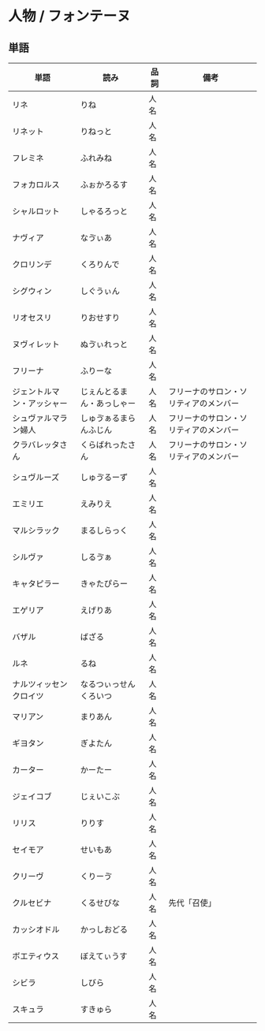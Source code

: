 # 人物 / フォンテーヌ

## 単語

|単語|読み|品詞|備考|
|---|---|---|---|
|リネ|りね|人名||
|リネット|りねっと|人名||
|フレミネ|ふれみね|人名||
|フォカロルス|ふぉかろるす|人名||
|シャルロット|しゃるろっと|人名||
|ナヴィア|なゔぃあ|人名||
|クロリンデ|くろりんで|人名||
|シグウィン|しぐうぃん|人名||
|リオセスリ|りおせすり|人名||
|ヌヴィレット|ぬゔぃれっと|人名||
|フリーナ|ふりーな|人名||
|ジェントルマン・アッシャー|じぇんとるまん・あっしゃー|人名|フリーナのサロン・ソリティアのメンバー|
|シュヴァルマラン婦人|しゅゔぁるまらんふじん|人名|フリーナのサロン・ソリティアのメンバー|
|クラバレッタさん|くらばれったさん|人名|フリーナのサロン・ソリティアのメンバー|
|シュヴルーズ|しゅゔるーず|人名||
|エミリエ|えみりえ|人名||
|マルシラック|まるしらっく|人名||
|シルヴァ|しるゔぁ|人名||
|キャタピラー|きゃたぴらー|人名||
|エゲリア|えげりあ|人名||
|バザル|ばざる|人名||
|ルネ|るね|人名||
|ナルツィッセンクロイツ|なるつぃっせんくろいつ|人名||
|マリアン|まりあん|人名||
|ギヨタン|ぎよたん|人名||
|カーター|かーたー|人名||
|ジェイコブ|じぇいこぶ|人名||
|リリス|りりす|人名||
|セイモア|せいもあ|人名||
|クリーヴ|くりーゔ|人名||
|クルセビナ|くるせびな|人名|先代「召使」|
|カッシオドル|かっしおどる|人名||
|ボエティウス|ぼえてぃうす|人名||
|シビラ|しびら|人名||
|スキュラ|すきゅら|人名||